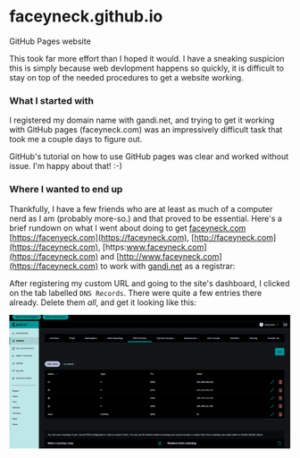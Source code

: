 # faceyneck.github.io
GitHub Pages website

This took far more effort than I hoped it would. I have a sneaking suspicion this is simply because web devlopment happens so quickly, it is difficult to stay on top of the needed procedures to get a website working.

### What I started with
I registered my domain name with gandi.net, and trying to get it working with GitHub pages (faceyneck.com) was an impressively difficult task that took me a couple days to figure out.

GitHub's tutorial on how to use GitHub pages was clear and worked without issue. I'm happy about that! :-\)

### Where I wanted to end up
Thankfully, I have a few friends who are at least as much of a computer nerd as I am (probably more-so.) and that proved to be essential. Here's a brief rundown on what I went about doing to get [faceyneck.com](https://faceyneck.com) [https://facenyeck.com](https://faceyneck.com), [http://faceyneck.com](https://faceyneck.com), [https:www.faceyneck.com](https://faceyneck.com) and [http://www.faceyneck.com](https://faceyneck.com) to work with [gandi.net](https://gandi.net) as a registrar:

After registering my custom URL and going to the site's dashboard, I clicked on the tab labelled `DNS Records`. There were quite a few entries there already. Delete them *all*, and get it looking like this:

![DNS Records](./readmeimages/gandi_dns_records_README_example_01.png)
